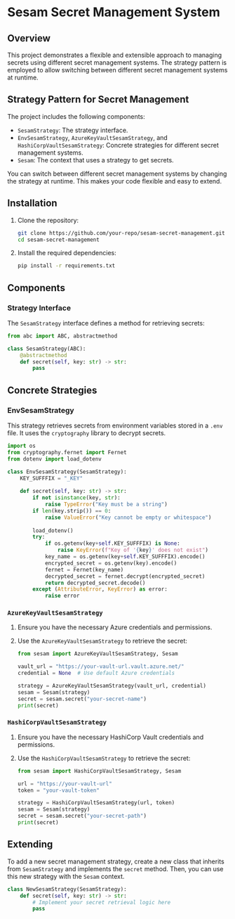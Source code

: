 # Sesam Secret Management System

## Overview

This project demonstrates a flexible and extensible approach to managing secrets using different secret management systems. The strategy pattern is employed to allow switching between different secret management systems at runtime.

## Strategy Pattern for Secret Management

The project includes the following components:

- `SesamStrategy`: The strategy interface.
- `EnvSesamStrategy`, `AzureKeyVaultSesamStrategy`, and `HashiCorpVaultSesamStrategy`: Concrete strategies for different secret management systems.
- `Sesam`: The context that uses a strategy to get secrets.

You can switch between different secret management systems by changing the strategy at runtime. This makes your code flexible and easy to extend.

## Installation

1. Clone the repository:
    ```sh
    git clone https://github.com/your-repo/sesam-secret-management.git
    cd sesam-secret-management
    ```

2. Install the required dependencies:
    ```sh
    pip install -r requirements.txt
    ```

## Components

### Strategy Interface
The `SesamStrategy` interface defines a method for retrieving secrets:

```python
from abc import ABC, abstractmethod

class SesamStrategy(ABC):
    @abstractmethod
    def secret(self, key: str) -> str:
        pass
```

## Concrete Strategies

### EnvSesamStrategy

This strategy retrieves secrets from environment variables stored in a `.env` file. It uses the `cryptography` library to decrypt secrets.

```python
import os
from cryptography.fernet import Fernet
from dotenv import load_dotenv

class EnvSesamStrategy(SesamStrategy):
    KEY_SUFFFIX = "_KEY"
    
    def secret(self, key: str) -> str:
        if not isinstance(key, str):
            raise TypeError("Key must be a string")
        if len(key.strip()) == 0:
            raise ValueError("Key cannot be empty or whitespace")
        
        load_dotenv()
        try:
            if os.getenv(key+self.KEY_SUFFFIX) is None:
                raise KeyError(f"Key of '{key}' does not exist")
            key_name = os.getenv(key+self.KEY_SUFFFIX).encode()
            encrypted_secret = os.getenv(key).encode()
            fernet = Fernet(key_name)
            decrypted_secret = fernet.decrypt(encrypted_secret)
            return decrypted_secret.decode()
        except (AttributeError, KeyError) as error:
            raise error
```
### `AzureKeyVaultSesamStrategy`

1. Ensure you have the necessary Azure credentials and permissions.

2. Use the `AzureKeyVaultSesamStrategy` to retrieve the secret:
    ```python
    from sesam import AzureKeyVaultSesamStrategy, Sesam

    vault_url = "https://your-vault-url.vault.azure.net/"
    credential = None  # Use default Azure credentials

    strategy = AzureKeyVaultSesamStrategy(vault_url, credential)
    sesam = Sesam(strategy)
    secret = sesam.secret("your-secret-name")
    print(secret)

### `HashiCorpVaultSesamStrategy`

1. Ensure you have the necessary HashiCorp Vault credentials and permissions.

2. Use the `HashiCorpVaultSesamStrategy` to retrieve the secret:
    ```python
    from sesam import HashiCorpVaultSesamStrategy, Sesam

    url = "https://your-vault-url"
    token = "your-vault-token"

    strategy = HashiCorpVaultSesamStrategy(url, token)
    sesam = Sesam(strategy)
    secret = sesam.secret("your-secret-path")
    print(secret)
    ```

## Extending

To add a new secret management strategy, create a new class that inherits from `SesamStrategy` and implements the `secret` method. Then, you can use this new strategy with the `Sesam` context.

```python
class NewSesamStrategy(SesamStrategy):
    def secret(self, key: str) -> str:
        # Implement your secret retrieval logic here
        pass